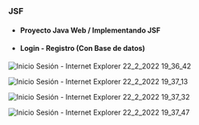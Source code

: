 ### JSF
- #### Proyecto Java Web / Implementando JSF
- #### Login - Registro  (Con Base de datos)

![Inicio Sesión - Internet Explorer 22_2_2022 19_36_42](https://user-images.githubusercontent.com/88462536/155233034-4c079f6e-ce93-4239-820d-663d2eb915e3.png)

![Inicio Sesión - Internet Explorer 22_2_2022 19_37_13](https://user-images.githubusercontent.com/88462536/155233035-eed3d27a-6a3a-4191-bbe7-d79985161fc9.png)

![Inicio Sesión - Internet Explorer 22_2_2022 19_37_32](https://user-images.githubusercontent.com/88462536/155233033-924111e5-a180-439c-83fb-5be80978177c.png)

![Inicio Sesión - Internet Explorer 22_2_2022 19_37_47](https://user-images.githubusercontent.com/88462536/155233036-8f142294-84d3-41e0-8c44-33bc38ffe892.png)
